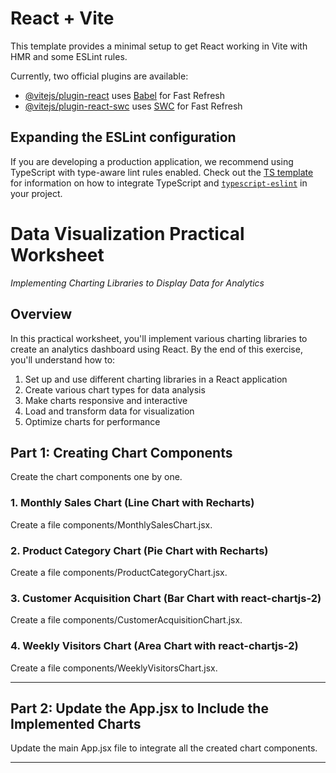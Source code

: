 # React + Vite

This template provides a minimal setup to get React working in Vite with HMR and some ESLint rules.

Currently, two official plugins are available:

- [@vitejs/plugin-react](https://github.com/vitejs/vite-plugin-react/blob/main/packages/plugin-react) uses [Babel](https://babeljs.io/) for Fast Refresh
- [@vitejs/plugin-react-swc](https://github.com/vitejs/vite-plugin-react/blob/main/packages/plugin-react-swc) uses [SWC](https://swc.rs/) for Fast Refresh

## Expanding the ESLint configuration

If you are developing a production application, we recommend using TypeScript with type-aware lint rules enabled. Check out the [TS template](https://github.com/vitejs/vite/tree/main/packages/create-vite/template-react-ts) for information on how to integrate TypeScript and [`typescript-eslint`](https://typescript-eslint.io) in your project.
# Data Visualization Practical Worksheet  
*Implementing Charting Libraries to Display Data for Analytics*  

## Overview  
In this practical worksheet, you'll implement various charting libraries to create an analytics dashboard using React. By the end of this exercise, you'll understand how to:  
1. Set up and use different charting libraries in a React application  
2. Create various chart types for data analysis  
3. Make charts responsive and interactive  
4. Load and transform data for visualization  
5. Optimize charts for performance  

## Part 1: Creating Chart Components  
Create the chart components one by one.  

### 1. Monthly Sales Chart (Line Chart with Recharts)  
Create a file components/MonthlySalesChart.jsx.  

### 2. Product Category Chart (Pie Chart with Recharts)  
Create a file components/ProductCategoryChart.jsx.  

### 3. Customer Acquisition Chart (Bar Chart with react-chartjs-2)  
Create a file components/CustomerAcquisitionChart.jsx.  

### 4. Weekly Visitors Chart (Area Chart with react-chartjs-2)  
Create a file components/WeeklyVisitorsChart.jsx.  

---  

## Part 2: Update the App.jsx to Include the Implemented Charts  
Update the main App.jsx file to integrate all the created chart components.  

---
